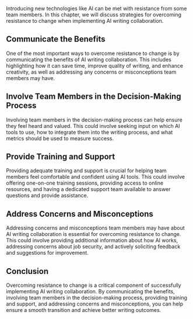 
Introducing new technologies like AI can be met with resistance from some team members. In this chapter, we will discuss strategies for overcoming resistance to change when implementing AI writing collaboration.

Communicate the Benefits
------------------------

One of the most important ways to overcome resistance to change is by communicating the benefits of AI writing collaboration. This includes highlighting how it can save time, improve quality of writing, and enhance creativity, as well as addressing any concerns or misconceptions team members may have.

Involve Team Members in the Decision-Making Process
---------------------------------------------------

Involving team members in the decision-making process can help ensure they feel heard and valued. This could involve seeking input on which AI tools to use, how to integrate them into the writing process, and what metrics should be used to measure success.

Provide Training and Support
----------------------------

Providing adequate training and support is crucial for helping team members feel comfortable and confident using AI tools. This could involve offering one-on-one training sessions, providing access to online resources, and having a dedicated support team available to answer questions and provide assistance.

Address Concerns and Misconceptions
-----------------------------------

Addressing concerns and misconceptions team members may have about AI writing collaboration is essential for overcoming resistance to change. This could involve providing additional information about how AI works, addressing concerns about job security, and actively soliciting feedback and suggestions for improvement.

Conclusion
----------

Overcoming resistance to change is a critical component of successfully implementing AI writing collaboration. By communicating the benefits, involving team members in the decision-making process, providing training and support, and addressing concerns and misconceptions, you can help ensure a smooth transition and achieve better writing outcomes.

